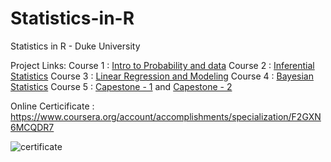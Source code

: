 # Statistics-in-R
Statistics in R - Duke University

Project Links: 
Course 1 : [Intro to Probability and data](https://s3.amazonaws.com/coursera-uploads/peer-review/e9111a3d843a7213f54421f04d9ce267/intro_data_prob_project.html)
Course 2 : [Inferential Statistics](https://s3.amazonaws.com/coursera-uploads/peer-review/a8bfd20432ab4663708ecee5654964af/stat_inf_project.html)
Course 3 : [Linear Regression and Modeling](https://s3.amazonaws.com/coursera-uploads/peer-review/4307942bd6e9d57f5d112c73a6eecd90/reg_model_project.html)
Course 4 : [Bayesian Statistics](https://s3.amazonaws.com/coursera-uploads/peer-review/4afa74c31734052be81da818087aaa5e/bayesian_project.html)
Course 5 : [Capestone - 1](https://s3.amazonaws.com/coursera-uploads/peer-review/5bddbcef55a13e34f86a85e28a0ab09e/EDA_peer.html) and [Capestone - 2](https://s3.amazonaws.com/coursera-uploads/peer-review/43d641b78159cff63e0a1545511cc8ee/Final_peer.html)

Online Certicificate : https://www.coursera.org/account/accomplishments/specialization/F2GXN6MCQDR7

![certificate](https://i.imgur.com/WpkxJGE.jpg)
